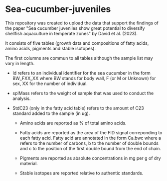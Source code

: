 # Sea-cucumber-juveniles

This repository was created to upload the data that support the findings of the paper "Sea cucumber juveniles show great potential to diversify shellfish aquaculture in temperate zones" by David et al. (2023).

It consists of five tables (growth data and compositions of fatty acids, amino acids, pigments and stable isotopes).

The first columns are commun to all tables although the sample list may vary in length.

- Id refers to an individual identifier for the sea cucumber in the form BW_FXX_XX where BW stands for body wall, F (or M or Unknown) for sex, XX for the number of individual.

- splMass refers to the weight of sample that was used to conduct the analysis.

- StdC23 (only in the fatty acid table) refers to the amount of C23 standard added to the sample (in ug).

  - Amino acids are reported as % of total amino acids.

  - Fatty acids are reported as the area of the FID signal correponding to each fatty acid. Fatty acid are annotated in the form Ca.bwc where a refers to the number of carbons, b to the number of double bounds and c to the position of the first double bound from the end of chain.

  - Pigments are reported as absolute concentrations in mg per g of dry material.
  
  - Stable isotopes are reported relative to authentic standards.
